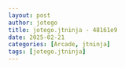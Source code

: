 ```yaml
---
layout: post
author: jotego
title: jotego.jtninja - 48161e9
date: 2025-02-21
categories: [Arcade, jtninja]
tags: [jotego.jtninja]
---
```


